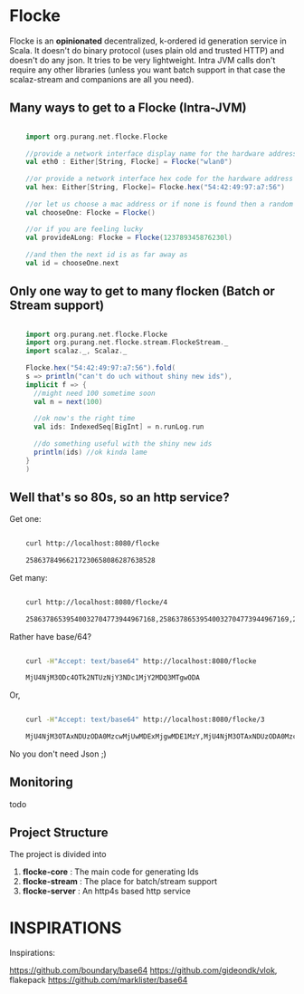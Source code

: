 # Flocke

Flocke is an **opinionated** decentralized, k-ordered id generation service in Scala. It doesn't do binary protocol (uses plain old and trusted HTTP) and doesn't do any json. It tries to be very lightweight. Intra JVM calls don't require any other libraries (unless you want batch support in that case the scalaz-stream and companions are all you need). 


## Many ways to get to a Flocke  (Intra-JVM)

``` scala 

    import org.purang.net.flocke.Flocke 
    
    //provide a network interface display name for the hardware address
    val eth0 : Either[String, Flocke] = Flocke("wlan0")
    
    //or provide a network interface hex code for the hardware address
    val hex: Either[String, Flocke]= Flocke.hex("54:42:49:97:a7:56")
    
    //or let us choose a mac address or if none is found then a random 15 digit long
    val chooseOne: Flocke = Flocke()
    
    //or if you are feeling lucky
    val provideALong: Flocke = Flocke(123789345876230l)
    
    //and then the next id is as far away as 
    val id = chooseOne.next
```


## Only one way to get to many flocken (Batch or Stream support)

``` scala 

    import org.purang.net.flocke.Flocke
    import org.purang.net.flocke.stream.FlockeStream._
    import scalaz._, Scalaz._
    
    Flocke.hex("54:42:49:97:a7:56").fold(
    s => println("can't do uch without shiny new ids"),
    implicit f => {
      //might need 100 sometime soon
      val n = next(100)
    
      //ok now's the right time
      val ids: IndexedSeq[BigInt] = n.runLog.run
    
      //do something useful with the shiny new ids
      println(ids) //ok kinda lame
    }
    )
```

## Well that's so 80s, so an http service?

Get one: 

```sh

    curl http://localhost:8080/flocke
    
    25863784966217230658086287638528
```

Get many:

```sh

    curl http://localhost:8080/flocke/4
    
    25863786539540032704773944967168,25863786539540032704773944967169,25863786539558479448847654518784,25863786539558479448847654518785
```

Rather have base/64?

```sh 

    curl -H"Accept: text/base64" http://localhost:8080/flocke
    
    MjU4NjM3ODc4OTk2NTUzNjY3NDc1MjY2MDQ3MTgwODA
```

Or,

```sh 

    curl -H"Accept: text/base64" http://localhost:8080/flocke/3
    
    MjU4NjM3OTAxNDUzODA0MzcwMjUwMDExMjgwMDE1MzY,MjU4NjM3OTAxNDUzODA0MzcwMjUwMDExMjgwMDE1Mzc,MjU4NjM3OTAxNDUzODA0MzcwMjUwMDExMjgwMDE1Mzg
```

No you don't need Json ;)

## Monitoring

todo


## Project Structure 

The project is divided  into 

1. **flocke-core**   : The main code for generating Ids
2. **flocke-stream** : The place for batch/stream support
3. **flocke-server** : An http4s based http service


# INSPIRATIONS

Inspirations:

https://github.com/boundary/base64
https://github.com/gideondk/vlok, flakepack
https://github.com/marklister/base64

